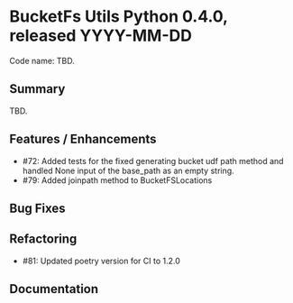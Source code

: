 # BucketFs Utils Python 0.4.0, released YYYY-MM-DD
Code name:  TBD.

## Summary
TBD.

## Features / Enhancements

 - #72: Added tests for the fixed generating bucket udf path method and handled None input of the base_path as an empty string.
 - #79: Added joinpath method to BucketFSLocations
## Bug Fixes

## Refactoring
 - #81: Updated poetry version for CI to 1.2.0

## Documentation
